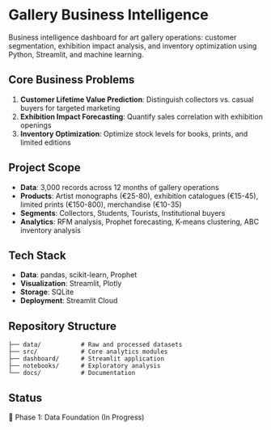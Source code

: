 # Gallery Business Intelligence

Business intelligence dashboard for art gallery operations: customer segmentation, exhibition impact analysis, and inventory optimization using Python, Streamlit, and machine learning.

## Core Business Problems
1. **Customer Lifetime Value Prediction**: Distinguish collectors vs. casual buyers for targeted marketing
2. **Exhibition Impact Forecasting**: Quantify sales correlation with exhibition openings
3. **Inventory Optimization**: Optimize stock levels for books, prints, and limited editions

## Project Scope
- **Data**: 3,000 records across 12 months of gallery operations
- **Products**: Artist monographs (€25-80), exhibition catalogues (€15-45), limited prints (€150-800), merchandise (€10-35)
- **Segments**: Collectors, Students, Tourists, Institutional buyers
- **Analytics**: RFM analysis, Prophet forecasting, K-means clustering, ABC inventory analysis

## Tech Stack
- **Data**: pandas, scikit-learn, Prophet
- **Visualization**: Streamlit, Plotly
- **Storage**: SQLite
- **Deployment**: Streamlit Cloud

## Repository Structure
```
├── data/           # Raw and processed datasets
├── src/            # Core analytics modules
├── dashboard/      # Streamlit application
├── notebooks/      # Exploratory analysis
└── docs/           # Documentation
```

## Status
🚧 Phase 1: Data Foundation (In Progress)
